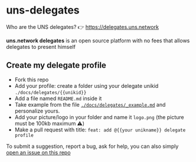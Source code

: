 # uns-delegates
Who are the UNS delegates? 👉 https://delegates.uns.network
 
__uns.network delegates__ is an open source platform with no fees that allows delegates to present himself

## Create my delegate profile
- Fork this repo
- Add your profile: create a folder using your delegate unikid ```./docs/delegates/{{unikid}}```
- Add a file named `README.md` inside it
- Take example from the file [`./docs/delegates/_example.md`](https://github.com/unik-name/uns-delegates-website/blob/master/docs/delegates/_example.md) and personalize yours.
- Add your picture/logo in your folder and name it `logo.png` (the picture must be 100kb maximum ⚠️)
- Make a pull request with title: `feat: add @{{your unikname}} delegate profile`

To submit a suggestion, report a bug, ask for help, you can also simply [open an issue on this repo](https://github.com/unik-name/uns-delegates-website/issues/new)
